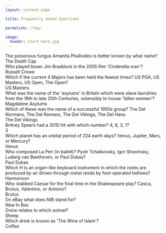 ```yaml
---
layout: content-page

title: Frequently Asked Questions

permalink: /faq/

image:
  header: start-here.jpg
---
```


<div class="row">
  <div class="col-sm-12">
    <div class="panel">
      <div class="panelOuter">The poisonous fungus Amanita Phalloides is better known by what name?</div>
      <div class="panelInner">The Death Cap</div>
    </div>
    <div class="panel">
      <div class="panelOuter">Who played boxer Jim Braddock in the 2005 film 'Cinderella man'?</div>
      <div class="panelInner">Russell Crowe</div>
    </div>
    <div class="panel">
      <div class="panelOuter">Which if the current 4 Majors has been held the fewest times? US PGA, US Masters, US Open, The Open?</div>
      <div class="panelInner">US Masters</div>
    </div>
    <div class="panel">
      <div class="panelOuter">What was the name of the 'asylums' in Britain which were slave laundries from the 18th to late 20th Centuries, ostensibly to house 'fallen women'?</div>
      <div class="panelInner">Magdalene Asylums</div>
    </div>
    <div class="panel">
      <div class="panelOuter">Which of these was the name of a successful 1950s group? The Del Normans, The Del Romans, The Del Vikings, The Del Hans</div>
      <div class="panelInner">The Del Vikings</div>
    </div>
    <div class="panel">
      <div class="panelOuter">Britney Spears had a 2010 hit with which number? 4, 6, 3, 1?</div>
      <div class="panelInner">3</div>
    </div>
    <div class="panel">
      <div class="panelOuter">Which planet has an orbital period of 224 earth days? Venus, Jupiter, Mars, or Mercury?</div>
      <div class="panelInner">Venus</div>
    </div>
    <div class="panel">
      <div class="panelOuter">Who composed La Peri (in ballet)? Pyotr Tchaikovsky, Igor Stravinsky, Ludwig van Beethoven, or Paul Dukas?</div>
      <div class="panelInner">Paul Dukas</div>
    </div>
    <div class="panel">
      <div class="panelOuter">Which H is an organ-like keyboard instrument in which the notes are produced by air driven through metal reeds by foot-operated bellows?</div>
      <div class="panelInner">Harmonium</div>
    </div>
    <div class="panel">
      <div class="panelOuter">Who stabbed Caesar for the final time in the Shakespeare play? Casca, Brutus, Valentino, or Antonio?</div>
      <div class="panelInner">Brutus</div>
    </div>
    <div class="panel">
      <div class="panelOuter">On eBay what does NIB stand for?</div>
      <div class="panelInner">New In Box</div>
    </div>
    <div class="panel">
      <div class="panelOuter">Ovine relates to which animal?</div>
      <div class="panelInner">Sheep</div>
    </div>
    <div class="panel">
      <div class="panelOuter">Which drink is known as 'The Wine of Islam'?</div>
      <div class="panelInner">Coffee</div>
    </div>
  </div>
</div>